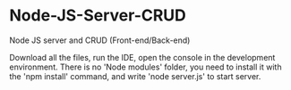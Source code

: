 # Node-JS-Server-CRUD
Node JS server and CRUD (Front-end/Back-end) 

Download all the files, run the IDE, open the console in the development environment. 
There is no 'Node modules' folder, you need to install it with the 'npm install' command,
and write 'node server.js' to start server.
